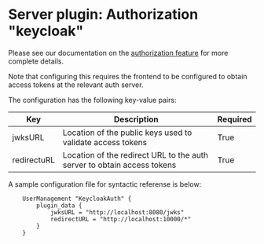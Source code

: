 # Server plugin: Authorization "keycloak"

Please see our documentation on the [authorization feature](./feature_auth.md) for more complete details. 

Note that configuring this requires the frontend to be configured to obtain access tokens at the relevant auth server. 

The configuration has the following key-value pairs:

| Key         | Description                                                             | Required | 
| ----------- | ----------------------------------------------------------------------- | -------- |
| jwksURL     | Location of the public keys used to validate access tokens              | True     |
| redirectuRL | Location of the redirect URL to the auth server to obtain access tokens | True     |

A sample configuration file for syntactic referense is below:

```hcl
    UserManagement "KeycloakAuth" {
        plugin_data {
            jwksURL = "http://localhost:8080/jwks"
            redirectURL = "http://localhost:10000/*"
        }
    }
```

